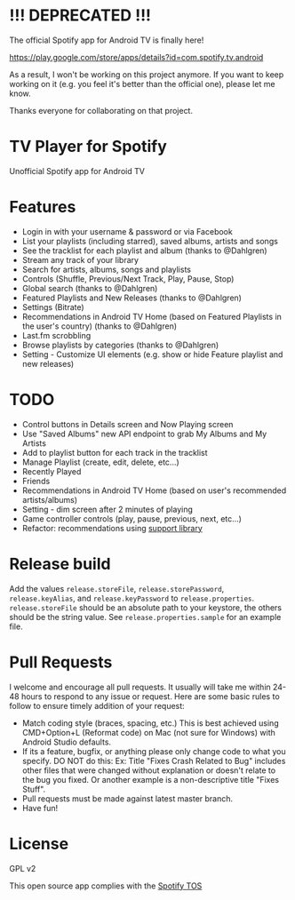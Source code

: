 # !!! DEPRECATED !!!

The official Spotify app for Android TV is finally here!

https://play.google.com/store/apps/details?id=com.spotify.tv.android﻿

As a result, I won't be working on this project anymore.
If you want to keep working on it (e.g. you feel it's better than the official one), please let me know.

Thanks everyone for collaborating on that project.﻿


# TV Player for Spotify
Unofficial Spotify app for Android TV

# Features
- Login in with your username & password or via Facebook
- List your playlists (including starred), saved albums, artists and songs
- See the tracklist for each playlist and album (thanks to @Dahlgren)
- Stream any track of your library
- Search for artists, albums, songs and playlists
- Controls (Shuffle, Previous/Next Track, Play, Pause, Stop)
- Global search (thanks to @Dahlgren)
- Featured Playlists and New Releases (thanks to @Dahlgren)
- Settings (Bitrate)
- Recommendations in Android TV Home (based on Featured Playlists in the user's country) (thanks to @Dahlgren)
- Last.fm scrobbling
- Browse playlists by categories (thanks to @Dahlgren)
- Setting - Customize UI elements (e.g. show or hide Feature playlist and new releases)

# TODO
- Control buttons in Details screen and Now Playing screen
- Use "Saved Albums" new API endpoint to grab My Albums and My Artists
- Add to playlist button for each track in the tracklist
- Manage Playlist (create, edit, delete, etc...)
- Recently Played
- Friends
- Recommendations in Android TV Home (based on user's recommended artists/albums)
- Setting - dim screen after 2 minutes of playing
- Game controller controls (play, pause, previous, next, etc...)
- Refactor: recommendations using [support library](http://developer.android.com/tools/support-library/features.html#recommendation)

# Release build
Add the values `release.storeFile`, `release.storePassword`, `release.keyAlias`, and `release.keyPassword` to `release.properties`.
`release.storeFile` should be an absolute path to your keystore, the others should be the string value.
See `release.properties.sample` for an example file.

# Pull Requests
I welcome and encourage all pull requests. 
It usually will take me within 24-48 hours to respond to any issue or request. 
Here are some basic rules to follow to ensure timely addition of your request:

- Match coding style (braces, spacing, etc.) This is best achieved using CMD+Option+L (Reformat code) on Mac (not sure for Windows) with Android Studio defaults.
- If its a feature, bugfix, or anything please only change code to what you specify. DO NOT do this: Ex: Title "Fixes Crash Related to Bug" includes other files that were changed without explanation or doesn't relate to the bug you fixed. Or another example is a non-descriptive title "Fixes Stuff".
- Pull requests must be made against latest master branch.
- Have fun!

# License
GPL v2

This open source app complies with the [Spotify TOS](https://developer.spotify.com/developer-terms-of-use/)
